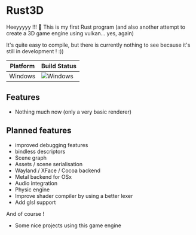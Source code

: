 # Rust3D

Heeyyyyy !!! 🙌
This is my first Rust program (and also another attempt to create a 3D game engine using vulkan... yes, again)

It's quite easy to compile, but there is currently nothing to see because it's still in development ! :))

| Platform | Build Status                                                                                      |
|----------|---------------------------------------------------------------------------------------------------|
| Windows  | ![Windows](https://github.com/PierreEVEN/Rust3D/actions/workflows/windows_x64.yml/badge.svg)      |

## Features

- Nothing much now (only a very basic renderer)

## Planned features

- improved debugging features
- bindless descriptors
- Scene graph
- Assets / scene serialisation
- Wayland / XFace / Cocoa backend
- Metal backend for OSx
- Audio integration
- Physic engine
- Improve shader compiler by using a better lexer
- Add glsl support

And of course !
- Some nice projects using this game engine
